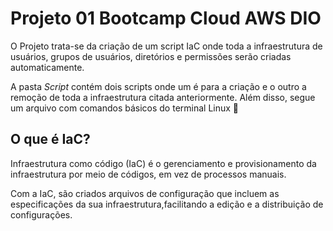# Projeto 01 Bootcamp Cloud AWS DIO

O Projeto trata-se da criação de um script IaC onde toda a infraestrutura de usuários, grupos de usuários, diretórios e permissões serão criadas automaticamente.

A pasta _Script_ contém dois scripts onde um é para a criação e o outro a remoção de toda a infraestrutura citada anteriormente. Além disso, segue um arquivo com comandos básicos do terminal Linux 🐧

## O que é IaC?
Infraestrutura como código (IaC) é o gerenciamento e provisionamento da infraestrutura por meio de códigos, em vez de processos manuais.
    
Com a IaC, são criados arquivos de configuração que incluem as especificações da sua infraestrutura,facilitando a edição e a distribuição de configurações.